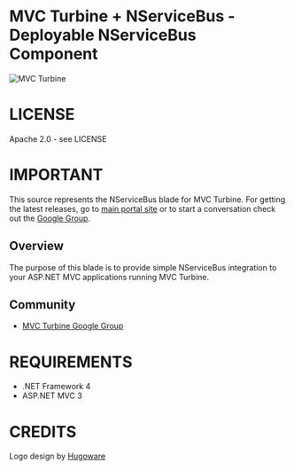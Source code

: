 MVC Turbine + NServiceBus - Deployable NServiceBus Component
===========
![MVC Turbine](https://github.com/lozanotek/mvcturbine/raw/master/res/img/full-logo-large.png "MVC Turbine")

# LICENSE
Apache 2.0 - see LICENSE

# IMPORTANT
This source represents the NServiceBus blade for MVC Turbine.  For getting the latest releases, go to [main portal site](http://mvcturbine.com) or to start a conversation check out the [Google Group](http://groups.google.com/group/mvcturbine).

## Overview
The purpose of this blade is to provide simple NServiceBus integration to your ASP.NET MVC applications running MVC Turbine.

## Community
* [MVC Turbine Google Group](http://groups.google.com/group/mvcturbine)

# REQUIREMENTS
* .NET Framework 4
* ASP.NET MVC 3

# CREDITS
Logo design by [Hugoware](http://hugoware.net "Hugoware")

